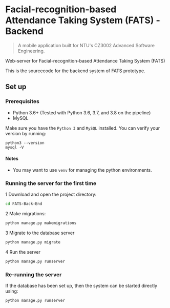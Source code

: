 # Facial-recognition-based Attendance Taking System (FATS) - Backend

> A mobile application built for NTU's CZ3002 Advanced Software Engineering.

Web-server for Facial-recognition-based Attendance Taking System (FATS)

This is the sourcecode for the backend system of FATS prototype.

## Set up

### Prerequisites
*   Python 3.6+ (Tested with Python 3.6, 3.7, and 3.8 on the pipeline)
*   MySQL

Make sure you have the `Python 3` and `MySQL` installed. You can verify your version by running:

```
python3 --version
mysql -V
```

#### Notes 
*   You may want to use `venv` for managing the python environments.

### Running the server for the first time
1   Download and open the project directory:  
```bash
cd FATS-Back-End
```
    
2   Make migrations:  
```bash
python manage.py makemigrations
```

3   Migrate to the database server  
```bash
python manage.py migrate
```

4   Run the server  
```bash
python manage.py runserver
```

### Re-running the server 
If the database has been set up, then the system can be started directly using: 
```bash
python manage.py runserver
```
